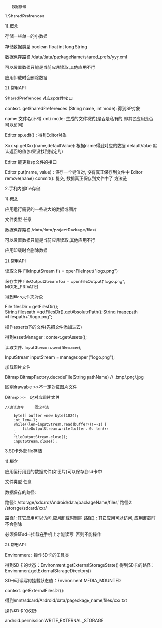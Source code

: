        数据存储

1.SharedPrefrences

  1).概念
  
  存储一些单一的小数据
  
  存储数据类型 boolean float int long String
  
  数据保存路径 /data/data/packageName/shared_prefs/yyy.xml
  
  可以设置数据只能是当前应用读取,其他应用不行
  
  应用卸载时会删除数据

  2).常用API
  
SharedPrefrences   对应sp文件接口

 context. getSharedPreferences (String name, int mode): 得到SP对象
 
name: 文件名(不带.xml)
mode: 生成的文件模式(是否是私有的,即其它应用是否可以访问)

Editor sp.edit() : 得到Editor对象

Xxx sp.getXxx(name,defaultValue): 根据name得到对应的数据
defaultValue   默认返回的值(如果没找到指定的)

Editor    能更新sp文件的接口

Editor put(name, value) : 保存一个键值对, 没有真正保存到文件中
Editor remove(name)
commit(): 提交, 数据真正保存到文件中了     方法链

2.手机内部file存储

1).概念

  应用运行需要的一些较大的数据或图片
  
  文件类型   任意
  
  数据保存路径   /data/data/projectPackage/files/
  
  可以设置数据只能是当前应用读取,其他应用不行
  
  应用卸载时会删除数据

 2).常用API
 
读取文件
FileInputStream fis = openFileInput("logo.png");

保存文件
FileOutputStream fos = openFileOutput("logo.png", MODE_PRIVATE)

得到files文件夹对象

File filesDir = getFilesDir();  
String filespath =getFilesDir().getAbsolutePath(); 
String imagepath =filespath+"/logo.png";

操作asserts下的文件(先把文件添加进去)

得到AssetManager : context.getAssets();

读取文件: InputStream open(filename);

InputStream inputStream = manager.open("logo.png");

加载图片文件

Bitmap BitmapFactory.decodeFile(String pathName)   // .bmp/.png/.jpg

区别drawable >>不一定对应图片文件

   Bitmap   >>一定对应图片文件
    
    //边读边写     固定写法
    
		byte[] buffer =new byte[1024];
		int len=-1;
		while((len=inputStream.read(buffer))!=-1) {
			fileOutputStream.write(buffer, 0, len);;
		}
		fileOutputStream.close();
		inputStream.close();

3.SD卡外部file存储

 1).概念
 
  应用运行用到的数据文件(如图片)可以保存到sd卡中
  
  文件类型  任意
  
  数据保存的路径: 
  
  路径1: /storage/sdcard/Android/data/packageName/files/
  路径2: /storage/sdcard/xxx/
  
  路径1 :其它应用可以访问,应用卸载时删除
  路径2 : 其它应用可以访问, 应用卸载时不会删除
  
  必须保证sd卡挂载在手机上才能读写, 否则不能操作

 2).常用API

Environment :  操作SD卡的工具类

得到SD卡的状态：Environment.getExternalStorageState() 
得到SD卡的路径：Environment.getExternalStorageDirectory()

SD卡可读写的挂载状态值：Environment.MEDIA_MOUNTED

context. getExternalFilesDir():  

得到/mnt/sdcard/Android/data/pageckage_name/files/xxx.txt

操作SD卡的权限:

android.permission.WRITE_EXTERNAL_STORAGE
